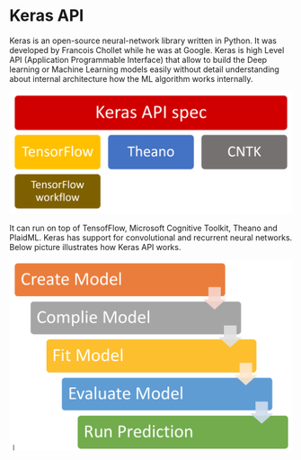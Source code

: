 # Keras API

Keras is an open-source neural-network library written in Python. It was developed by Francois Chollet while he was at Google.
Keras is high Level API (Application Programmable Interface) that allow to build the Deep learning or Machine Learning models easily without detail understanding about internal architecture 
how the ML algorithm works internally.

![Keras Framework](images/keras.png)

It can run on top of TensofFlow, Microsoft Cognitive Toolkit, Theano and PlaidML. Keras has support for convolutional and recurrent neural networks.
Below picture illustrates how Keras API works. 

![Keras Framework](images/keras_wf.png)
